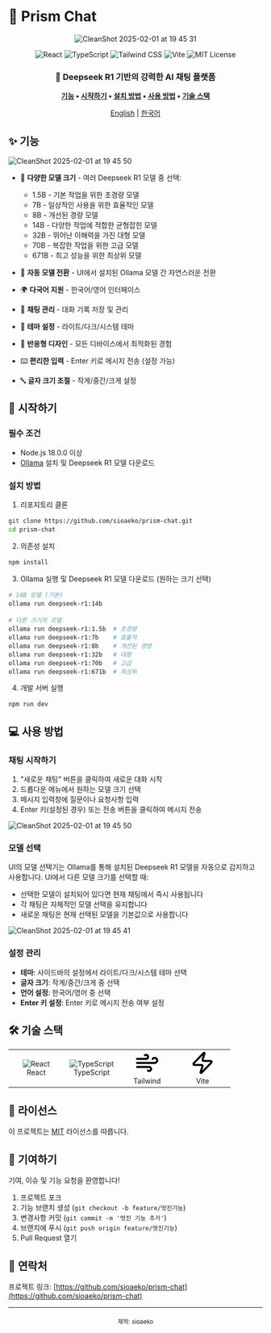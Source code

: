 # 🌈 Prism Chat

<div align="center">

 ![CleanShot 2025-02-01 at 19 45 31](https://github.com/user-attachments/assets/d66944c2-a601-4329-bd7c-b0fd15abe9b6)


  <p align="center">
    <img src="https://img.shields.io/badge/React-61DAFB?style=flat-square&logo=react&logoColor=black" alt="React" />
    <img src="https://img.shields.io/badge/TypeScript-3178C6?style=flat-square&logo=typescript&logoColor=white" alt="TypeScript" />
    <img src="https://img.shields.io/badge/Tailwind_CSS-38B2AC?style=flat-square&logo=tailwind-css&logoColor=white" alt="Tailwind CSS" />
    <img src="https://img.shields.io/badge/Vite-646CFF?style=flat-square&logo=vite&logoColor=white" alt="Vite" />
    <img src="https://img.shields.io/badge/license-MIT-blue.svg?style=flat-square" alt="MIT License" />
  </p>

  <h3>🤖 Deepseek R1 기반의 강력한 AI 채팅 플랫폼</h3>

  <p>
    <b>
      <a href="#-기능">기능</a> •
      <a href="#-시작하기">시작하기</a> •
      <a href="#-설치-방법">설치 방법</a> •
      <a href="#-사용-방법">사용 방법</a> •
      <a href="#-기술-스택">기술 스택</a>
    </b>
  </p>

  [English](README.md) | [한국어](README.ko.md)
</div>

## ✨ 기능

![CleanShot 2025-02-01 at 19 45 50](https://github.com/user-attachments/assets/bd9ce413-dedb-4dd2-a24d-26c6f1bcc027)




- 🤖 **다양한 모델 크기** - 여러 Deepseek R1 모델 중 선택:
  - 1.5B - 기본 작업을 위한 초경량 모델
  - 7B - 일상적인 사용을 위한 효율적인 모델
  - 8B - 개선된 경량 모델
  - 14B - 다양한 작업에 적합한 균형잡힌 모델
  - 32B - 뛰어난 이해력을 가진 대형 모델
  - 70B - 복잡한 작업을 위한 고급 모델
  - 671B - 최고 성능을 위한 최상위 모델
  
- 🔄 **자동 모델 전환** - UI에서 설치된 Ollama 모델 간 자연스러운 전환
- 🌍 **다국어 지원** - 한국어/영어 인터페이스
- 💬 **채팅 관리** - 대화 기록 저장 및 관리
- 🎨 **테마 설정** - 라이트/다크/시스템 테마
- 📱 **반응형 디자인** - 모든 디바이스에서 최적화된 경험
- ⌨️ **편리한 입력** - Enter 키로 메시지 전송 (설정 가능)
- 🔤 **글자 크기 조절** - 작게/중간/크게 설정

## 🚀 시작하기

### 필수 조건

- Node.js 18.0.0 이상
- [Ollama](https://ollama.ai) 설치 및 Deepseek R1 모델 다운로드

### 설치 방법

1. 리포지토리 클론
```bash
git clone https://github.com/sioaeko/prism-chat.git
cd prism-chat
```

2. 의존성 설치
```bash
npm install
```

3. Ollama 실행 및 Deepseek R1 모델 다운로드 (원하는 크기 선택)
```bash
# 14B 모델 (기본)
ollama run deepseek-r1:14b

# 다른 크기의 모델
ollama run deepseek-r1:1.5b  # 초경량
ollama run deepseek-r1:7b    # 효율적
ollama run deepseek-r1:8b    # 개선된 경량
ollama run deepseek-r1:32b   # 대형
ollama run deepseek-r1:70b   # 고급
ollama run deepseek-r1:671b  # 최상위
```

4. 개발 서버 실행
```bash
npm run dev
```

## 💻 사용 방법

### 채팅 시작하기

1. "새로운 채팅" 버튼을 클릭하여 새로운 대화 시작
2. 드롭다운 메뉴에서 원하는 모델 크기 선택
3. 메시지 입력창에 질문이나 요청사항 입력
4. Enter 키(설정된 경우) 또는 전송 버튼을 클릭하여 메시지 전송

![CleanShot 2025-02-01 at 19 45 50](https://github.com/user-attachments/assets/bd9ce413-dedb-4dd2-a24d-26c6f1bcc027)

### 모델 선택

UI의 모델 선택기는 Ollama를 통해 설치된 Deepseek R1 모델을 자동으로 감지하고 사용합니다. UI에서 다른 모델 크기를 선택할 때:

- 선택한 모델이 설치되어 있다면 현재 채팅에서 즉시 사용됩니다
- 각 채팅은 자체적인 모델 선택을 유지합니다
- 새로운 채팅은 현재 선택된 모델을 기본값으로 사용합니다

![CleanShot 2025-02-01 at 19 45 41](https://github.com/user-attachments/assets/44e10f7a-bf00-4d8a-9576-3d37a8a0d575)


### 설정 관리

- **테마**: 사이드바의 설정에서 라이트/다크/시스템 테마 선택
- **글자 크기**: 작게/중간/크게 중 선택
- **언어 설정**: 한국어/영어 중 선택
- **Enter 키 설정**: Enter 키로 메시지 전송 여부 설정

## 🛠 기술 스택

<div align="center">
  <table>
    <tr>
      <td align="center" width="96">
        <img src="https://techstack-generator.vercel.app/react-icon.svg" alt="React" width="48" height="48" />
        <br>React
      </td>
      <td align="center" width="96">
        <img src="https://techstack-generator.vercel.app/ts-icon.svg" alt="TypeScript" width="48" height="48" />
        <br>TypeScript
      </td>
      <td align="center" width="96">
        <img src="https://raw.githubusercontent.com/lucide-icons/lucide/main/icons/wind.svg" alt="Tailwind" width="48" height="48" />
        <br>Tailwind
      </td>
      <td align="center" width="96">
        <img src="https://raw.githubusercontent.com/lucide-icons/lucide/main/icons/zap.svg" alt="Vite" width="48" height="48" />
        <br>Vite
      </td>
    </tr>
  </table>
</div>

## 📝 라이선스

이 프로젝트는 [MIT](LICENSE) 라이선스를 따릅니다.

## 🤝 기여하기

기여, 이슈 및 기능 요청을 환영합니다!

1. 프로젝트 포크
2. 기능 브랜치 생성 (`git checkout -b feature/멋진기능`)
3. 변경사항 커밋 (`git commit -m '멋진 기능 추가'`)
4. 브랜치에 푸시 (`git push origin feature/멋진기능`)
5. Pull Request 열기

## 📧 연락처

프로젝트 링크: [https://github.com/sioaeko/prism-chat](https://github.com/sioaeko/prism-chat)

---

<div align="center">
  <sub>제작: sioaeko</sub>
</div>
